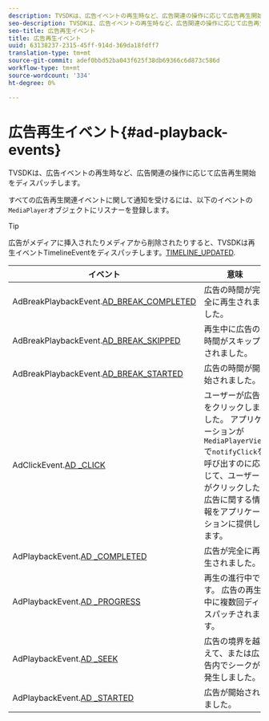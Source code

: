 ```yaml
---
description: TVSDKは、広告イベントの再生時など、広告関連の操作に応じて広告再生開始をディスパッチします。
seo-description: TVSDKは、広告イベントの再生時など、広告関連の操作に応じて広告再生開始をディスパッチします。
seo-title: 広告再生イベント
title: 広告再生イベント
uuid: 63138237-2315-45ff-914d-369da18fdff7
translation-type: tm+mt
source-git-commit: adef0bbd52ba043f625f38db69366c6d873c586d
workflow-type: tm+mt
source-wordcount: '334'
ht-degree: 0%

---
```



# 広告再生イベント{#ad-playback-events}

TVSDKは、広告イベントの再生時など、広告関連の操作に応じて広告再生開始をディスパッチします。

すべての広告再生関連イベントに関して通知を受けるには、以下のイベントの`MediaPlayer`オブジェクトにリスナーを登録します。

>[!TIP]
>
>広告がメディアに挿入されたりメディアから削除されたりすると、TVSDKは再生イベントTimelineEventをディスパッチします。[TIMELINE_UPDATED](https://help.adobe.com/en_US/primetime/api/psdk/asdoc-dhls_1.4/com/adobe/mediacore/events/TimelineEvent.html#TIMELINE_UPDATED).

| イベント | 意味 |
|---|---|
| AdBreakPlaybackEvent.[AD_BREAK_COMPLETED](https://help.adobe.com/en_US/primetime/api/psdk/asdoc-dhls_1.4/com/adobe/mediacore/events/AdBreakPlaybackEvent.html#AD_BREAK_COMPLETED) | 広告の時間が完全に再生されました。 |
| AdBreakPlaybackEvent.[AD_BREAK_SKIPPED](https://help.adobe.com/en_US/primetime/api/psdk/asdoc-dhls_1.4/com/adobe/mediacore/events/AdBreakPlaybackEvent.html#AD_BREAK_SKIPPED) | 再生中に広告の時間がスキップされました。 |
| AdBreakPlaybackEvent.[AD_BREAK_STARTED](https://help.adobe.com/en_US/primetime/api/psdk/asdoc-dhls_1.4/com/adobe/mediacore/events/AdBreakPlaybackEvent.html#AD_BREAK_STARTED) | 広告の時間が開始されました。 |
| AdClickEvent.[AD _CLICK](https://help.adobe.com/en_US/primetime/api/psdk/asdoc-dhls_1.4/com/adobe/mediacore/events/AdClickEvent.html#AD_CLICK) | ユーザーが広告をクリックしました。 アプリケーションが`MediaPlayerView`で`notifyClick`を呼び出すのに応じて、ユーザーがクリックした広告に関する情報をアプリケーションに提供します。 |
| AdPlaybackEvent.[AD _COMPLETED](https://help.adobe.com/en_US/primetime/api/psdk/asdoc-dhls_1.4/com/adobe/mediacore/events/AdPlaybackEvent.html#AD_COMPLETED) | 広告が完全に再生されました。 |
| AdPlaybackEvent.[AD _PROGRESS](https://help.adobe.com/en_US/primetime/api/psdk/asdoc-dhls_1.4/com/adobe/mediacore/events/AdPlaybackEvent.html#AD_PROGRESS) | 再生の進行中です。 広告の再生中に複数回ディスパッチされます。 |
| AdPlaybackEvent.[AD _SEEK](https://help.adobe.com/en_US/primetime/api/psdk/asdoc-dhls_1.4/com/adobe/mediacore/events/AdPlaybackEvent.html#AD_STARTED) | 広告の境界を越えて、または広告内でシークが発生しました。 |
| AdPlaybackEvent.[AD _STARTED](https://help.adobe.com/en_US/primetime/api/psdk/asdoc-dhls_1.4/com/adobe/mediacore/events/AdPlaybackEvent.html#AD_STARTED) | 広告が開始されました。 |